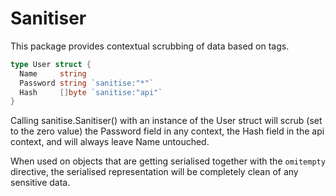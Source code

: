 Sanitiser
=========

This package provides contextual scrubbing of data based on tags.

```go
type User struct {
  Name     string
  Password string `sanitise:"*"`
  Hash     []byte `sanitise:"api"`
}
```

Calling sanitise.Sanitiser() with an instance of the User struct will scrub (set to the zero value) the Password field in any context, the Hash field in the api context, and will always leave Name untouched.

When used on objects that are getting serialised together with the `omitempty` directive, the serialised representation will be completely clean of any sensitive data.
